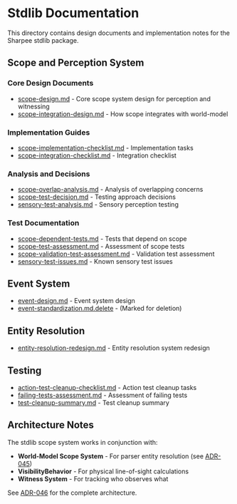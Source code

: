 # Stdlib Documentation

This directory contains design documents and implementation notes for the Sharpee stdlib package.

## Scope and Perception System

### Core Design Documents
- [scope-design.md](scope-design.md) - Core scope system design for perception and witnessing
- [scope-integration-design.md](scope-integration-design.md) - How scope integrates with world-model

### Implementation Guides
- [scope-implementation-checklist.md](scope-implementation-checklist.md) - Implementation tasks
- [scope-integration-checklist.md](scope-integration-checklist.md) - Integration checklist

### Analysis and Decisions
- [scope-overlap-analysis.md](scope-overlap-analysis.md) - Analysis of overlapping concerns
- [scope-test-decision.md](scope-test-decision.md) - Testing approach decisions
- [sensory-test-analysis.md](sensory-test-analysis.md) - Sensory perception testing

### Test Documentation
- [scope-dependent-tests.md](scope-dependent-tests.md) - Tests that depend on scope
- [scope-test-assessment.md](scope-test-assessment.md) - Assessment of scope tests
- [scope-validation-test-assessment.md](scope-validation-test-assessment.md) - Validation test assessment
- [sensory-test-issues.md](sensory-test-issues.md) - Known sensory test issues

## Event System
- [event-design.md](event-design.md) - Event system design
- [event-standardization.md.delete](event-standardization.md.delete) - (Marked for deletion)

## Entity Resolution
- [entity-resolution-redesign.md](entity-resolution-redesign.md) - Entity resolution system redesign

## Testing
- [action-test-cleanup-checklist.md](action-test-cleanup-checklist.md) - Action test cleanup tasks
- [failing-tests-assessment.md](failing-tests-assessment.md) - Assessment of failing tests
- [test-cleanup-summary.md](test-cleanup-summary.md) - Test cleanup summary

## Architecture Notes

The stdlib scope system works in conjunction with:
- **World-Model Scope System** - For parser entity resolution (see [ADR-045](../../decisions/adr-045-scope-management-system.md))
- **VisibilityBehavior** - For physical line-of-sight calculations
- **Witness System** - For tracking who observes what

See [ADR-046](../../decisions/adr-046-scope-perception-architecture.md) for the complete architecture.